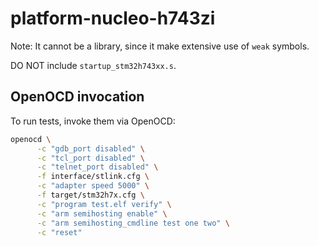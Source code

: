 # platform-nucleo-h743zi

Note: It cannot be a library, since it make extensive use of `weak` symbols.

DO NOT include `startup_stm32h743xx.s`.

## OpenOCD invocation

To run tests, invoke them via OpenOCD:

```sh
openocd \
      -c "gdb_port disabled" \
      -c "tcl_port disabled" \
      -c "telnet_port disabled" \
      -f interface/stlink.cfg \
      -c "adapter speed 5000" \
      -f target/stm32h7x.cfg \
      -c "program test.elf verify" \
      -c "arm semihosting enable" \
      -c "arm semihosting_cmdline test one two" \
      -c "reset"
```
